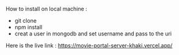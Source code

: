 How to install on local machine :
- git clone
- npm install
- creat a user in mongodb and set username and pass to the uri
  
Here is the live link : https://movie-portal-server-khaki.vercel.app/
